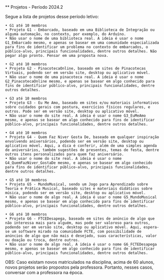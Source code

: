 ** Projetos - Período   2024.2

Segue a lista de projetos desse período letivo:

    • G1 até 10 membros
    • Projeto G1 - Embarcado, baseado em uma Biblioteca de Integração ou alguma automação, no contexto, por exemplo, do Arduíno.
    • Não usar o nome de uma biblioteca real. A ideia é usar o nome G1_Embarcado mesmo, e apenas se basear em uma comunidade especializada para fins de identificar um problema no contexto de embarcados, o público-alvo, principais funcionalidades, dentre outros detalhes. Não pegar algo pronto. Pensar em uma proposta nova.

    • G2 até 10 membros
    • Projeto G2 - PinacotecaOnline, baseado em sites de Pinacotecas Virtuais, podendo ser em versão site, desktop ou aplicativo móvel.
    • Não usar o nome de uma pinacoteca real. A ideia é usar o nome G2_PinacotecaOnline mesmo, e apenas se basear em algo conhecido para fins de identificar público-alvo, principais funcionalidades, dentre outros detalhes.

    • G3 até 10 membros
    • Projeto G3 - Eu Me Amo, baseado em sites e/ou materiais informativos sobre cuidados gerais com postura, exercícios físicos regulares, e outros. Pode ser em versão site, desktop ou aplicativo móvel.
    • Não usar o nome do site real. A ideia é usar o nome G3_EuMeAmo mesmo, e apenas se basear em algo conhecido para fins de identificar público-alvo, principais funcionalidades, dentre outros detalhes.

    • G4 até 10 membros
    • Projeto G4 - Quem Faz Niver Gosta De, baseado em qualquer inspiração envolvendo aniversários, podendo ser em versão site, desktop ou aplicativo móvel. Aqui, a dica é conferir, além de uma simples agenda de aniversários, também sugestões de presentes, temas de festa, dentre outros itens personalizados para quem faz aniversário.
    • Não usar o nome do site real. A ideia é usar o nome G4_QuemFazNiver_GostaDe mesmo, e apenas se basear em algo conhecido para fins de identificar público-alvo, principais funcionalidades, dentre outros detalhes.

    • G5 até 10 membros
    • Projeto G5 - MundoMusical, sendo um Jogo para Aprendizado sobre Teoria e Prática Musical, baseado sites e materiais didáticos sobre música, podendo ser em versão site, desktop ou aplicativo móvel. 
    • Não usar o nome de algo real. A ideia é usar o nome G5_MundoMusical mesmo, e apenas se basear em algo conhecido para fins de identificar público-alvo, principais funcionalidades, dentre outros detalhes.

    • G6 até 10 membros
    • Projeto G6 - FTCEDesapega, baseado em sites de anúncio de algo que não interessa mais para alguém, mas pode ser valoroso para outros, podendo ser em versão site, desktop ou aplicativo móvel. Aqui, espera-se um software mirado na comunidade FCTE, com possibilidade de anúncios de algo que não mais é desejado, suas características, valor ou doação ou troca, dentre outros.
    • Não usar o nome de algo real. A ideia é usar o nome G6_FCTEDesapega mesmo, e apenas se basear em algo conhecido para fins de identificar público-alvo, principais funcionalidades, dentre outros detalhes.

OBS: Caso existam novos matriculados na disciplina, acima de 60 alunos, novos projetos serão propostos pela professora. Portanto, nesses casos, conversar com a professora na época.

